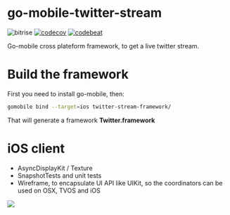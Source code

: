 # go-mobile-twitter-stream

![bitrise](https://www.bitrise.io/app/98b44028945a98e9.svg?token=83SHwxOjANc0nCPIUqePxw)
[![codecov](https://codecov.io/gh/remirobert/go-mobile-twitter-stream/branch/master/graph/badge.svg)](https://codecov.io/gh/remirobert/go-mobile-twitter-stream)
[![codebeat](https://codebeat.co/badges/8bdf5923-d605-4755-a586-66b7a69ec71b)](https://codebeat.co/projects/github-com-remirobert-go-mobile-twitter-stream-master)

Go-mobile cross plateform framework, to get a live twitter stream.

# Build the framework
First you need to install go-mobile, then:
```sh
gomobile bind --target=ios twitter-stream-framework/
```
That will generate a framework **Twitter.framework**

# iOS client
 - AsyncDisplayKit / Texture
 - SnapshotTests and unit tests
 - Wireframe, to encapsulate UI API like UIKit, so the coordinators can be used on OSX, TVOS and iOS


![](https://user-images.githubusercontent.com/3276768/30344657-80f6f1ea-9802-11e7-9c4a-e8e3c49c6148.gif)
